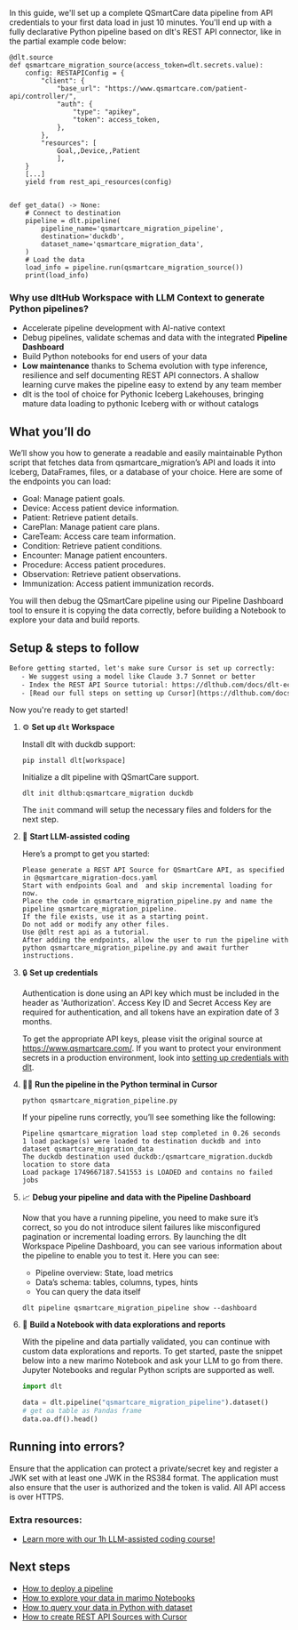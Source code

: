 In this guide, we'll set up a complete QSmartCare data pipeline from API credentials to your first data load in just 10 minutes. You'll end up with a fully declarative Python pipeline based on dlt's REST API connector, like in the partial example code below:

```python-outcome
@dlt.source
def qsmartcare_migration_source(access_token=dlt.secrets.value):
    config: RESTAPIConfig = {
        "client": {
            "base_url": "https://www.qsmartcare.com/patient-api/controller/",
            "auth": {
                "type": "apikey",
                "token": access_token,
            },
        },
        "resources": [
            Goal,,Device,,Patient
            ],
    }
    [...]
    yield from rest_api_resources(config)


def get_data() -> None:
    # Connect to destination
    pipeline = dlt.pipeline(
        pipeline_name='qsmartcare_migration_pipeline',
        destination='duckdb',
        dataset_name='qsmartcare_migration_data', 
    )
    # Load the data
    load_info = pipeline.run(qsmartcare_migration_source())
    print(load_info) 
```

### Why use dltHub Workspace with LLM Context to generate Python pipelines?

- Accelerate pipeline development with AI-native context
- Debug pipelines, validate schemas and data with the integrated **Pipeline Dashboard**
- Build Python notebooks for end users of your data
- **Low maintenance** thanks to Schema evolution with type inference, resilience and self documenting REST API connectors. A shallow learning curve makes the pipeline easy to extend by any team member
- dlt is the tool of choice for Pythonic Iceberg Lakehouses, bringing mature data loading to pythonic Iceberg with or without catalogs

## What you’ll do

We’ll show you how to generate a readable and easily maintainable Python script that fetches data from qsmartcare_migration’s API and loads it into Iceberg, DataFrames, files, or a database of your choice. Here are some of the endpoints you can load:

- Goal: Manage patient goals.
- Device: Access patient device information.
- Patient: Retrieve patient details.
- CarePlan: Manage patient care plans.
- CareTeam: Access care team information.
- Condition: Retrieve patient conditions.
- Encounter: Manage patient encounters.
- Procedure: Access patient procedures.
- Observation: Retrieve patient observations.
- Immunization: Access patient immunization records.

You will then debug the QSmartCare pipeline using our Pipeline Dashboard tool to ensure it is copying the data correctly, before building a Notebook to explore your data and build reports.

## Setup & steps to follow

```default
Before getting started, let's make sure Cursor is set up correctly:
   - We suggest using a model like Claude 3.7 Sonnet or better
   - Index the REST API Source tutorial: https://dlthub.com/docs/dlt-ecosystem/verified-sources/rest_api/ and add it to context as **@dlt rest api**
   - [Read our full steps on setting up Cursor](https://dlthub.com/docs/dlt-ecosystem/llm-tooling/cursor-restapi#23-configuring-cursor-with-documentation)
```

Now you're ready to get started!

1. ⚙️ **Set up `dlt` Workspace**
    
    Install dlt with duckdb support:
    ```shell
    pip install dlt[workspace]
    ```

    Initialize a dlt pipeline with QSmartCare support.
    ```shell
    dlt init dlthub:qsmartcare_migration duckdb
    ```

    The `init` command will setup the necessary files and folders for the next step.
    
2. 🤠 **Start LLM-assisted coding**
    
    Here’s a prompt to get you started:
    
    ```prompt
    Please generate a REST API Source for QSmartCare API, as specified in @qsmartcare_migration-docs.yaml 
    Start with endpoints Goal and  and skip incremental loading for now. 
    Place the code in qsmartcare_migration_pipeline.py and name the pipeline qsmartcare_migration_pipeline. 
    If the file exists, use it as a starting point. 
    Do not add or modify any other files. 
    Use @dlt rest api as a tutorial. 
    After adding the endpoints, allow the user to run the pipeline with python qsmartcare_migration_pipeline.py and await further instructions.
    ```

    
3. 🔒 **Set up credentials** 
    
    Authentication is done using an API key which must be included in the header as 'Authorization'. Access Key ID and Secret Access Key are required for authentication, and all tokens have an expiration date of 3 months.
    
    To get the appropriate API keys, please visit the original source at https://www.qsmartcare.com/.
    If you want to protect your environment secrets in a production environment, look into [setting up credentials with dlt](https://dlthub.com/docs/walkthroughs/add_credentials).
    
4. 🏃‍♀️ **Run the pipeline in the Python terminal in Cursor**
    
    ```shell
    python qsmartcare_migration_pipeline.py
    ```
    
    If your pipeline runs correctly, you’ll see something like the following:
    
    ```shell
    Pipeline qsmartcare_migration load step completed in 0.26 seconds
    1 load package(s) were loaded to destination duckdb and into dataset qsmartcare_migration_data
    The duckdb destination used duckdb:/qsmartcare_migration.duckdb location to store data
    Load package 1749667187.541553 is LOADED and contains no failed jobs
    ```
    
5. 📈 **Debug your pipeline and data with the Pipeline Dashboard**

    Now that you have a running pipeline, you need to make sure it’s correct, so you do not introduce silent failures like misconfigured pagination or incremental loading errors. By launching the dlt Workspace Pipeline Dashboard, you can see various information about the pipeline to enable you to test it. Here you can see:
    - Pipeline overview: State, load metrics
    - Data’s schema: tables, columns, types, hints
    - You can query the data itself
    
    ```shell
    dlt pipeline qsmartcare_migration_pipeline show --dashboard
    ```
    
6. 🐍 **Build a Notebook with data explorations and reports**

    With the pipeline and data partially validated, you can continue with custom data explorations and reports. To get started, paste the snippet below into a new marimo Notebook and ask your LLM to go from there. Jupyter Notebooks and regular Python scripts are supported as well.

    
    ```python
    import dlt

   data = dlt.pipeline("qsmartcare_migration_pipeline").dataset()
   # get oa table as Pandas frame
   data.oa.df().head()
    ```

## Running into errors?

Ensure that the application can protect a private/secret key and register a JWK set with at least one JWK in the RS384 format. The application must also ensure that the user is authorized and the token is valid. All API access is over HTTPS.

### Extra resources:

- [Learn more with our 1h LLM-assisted coding course!](https://www.youtube.com/watch?v=GGid70rnJuM)

## Next steps

- [How to deploy a pipeline](https://dlthub.com/docs/walkthroughs/deploy-a-pipeline)
- [How to explore your data in marimo Notebooks](https://dlthub.com/docs/general-usage/dataset-access/marimo)
- [How to query your data in Python with dataset](https://dlthub.com/docs/general-usage/dataset-access/dataset)
- [How to create REST API Sources with Cursor](https://dlthub.com/docs/dlt-ecosystem/llm-tooling/cursor-restapi)